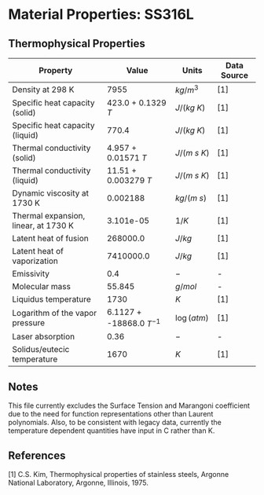 # Material Properties: SS316L

## Thermophysical Properties 
|Property | Value | Units | Data Source | 
|---------| ----- | ----- | ----------- | 
| Density at 298 K | 7955 | $kg/m^3$ | [1] |
| Specific heat capacity (solid) | 423.0 + 0.1329 $T$ | $J/(kg~K)$ | [1] |
| Specific heat capacity (liquid) | 770.4 | $J/(kg~K)$ | [1] |
| Thermal conductivity (solid) | 4.957 + 0.01571 $T$ | $J/(m~s~K)$ | [1] |
| Thermal conductivity (liquid) | 11.51 + 0.003279 $T$ | $J/(m~s~K)$ | [1] |
| Dynamic viscosity at 1730 K | 0.002188 | $kg/(m~s)$ | [1] |
| Thermal expansion, linear, at 1730 K | 3.101e-05 | $1/K$ | [1] |
| Latent heat of fusion | 268000.0 | $J/kg$ | [1] |
| Latent heat of vaporization | 7410000.0 | $J/kg$ | [1] |
| Emissivity | 0.4 | $-$ | - |
| Molecular mass | 55.845 | $g/mol$ | - |
| Liquidus temperature | 1730 | $K$ | [1] |
| Logarithm of the vapor pressure | 6.1127 + -18868.0 $T^{-1}$ | $\log(atm)$ | [1] |
| Laser absorption | 0.36 | $-$ | - |
| Solidus/eutecic temperature | 1670 | $K$ | [1] |

## Notes 
This file currently excludes the Surface Tension and Marangoni coefficient due to the need for function representations other than Laurent polynomials. Also, to be consistent with legacy data, currently the temperature dependent quantities have input in C rather than K.

## References 
[1] C.S. Kim, Thermophysical properties of stainless steels, Argonne National Laboratory, Argonne, Illinois, 1975.

